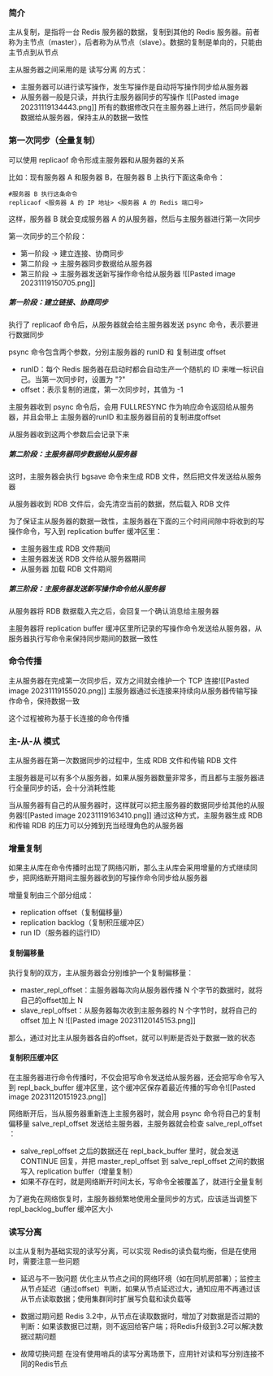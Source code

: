 ### 简介
主从复制，是指将一台 Redis 服务器的数据，复制到其他的 Redis 服务器。前者称为主节点（master），后者称为从节点（slave）。数据的复制是单向的，只能由主节点到从节点

主从服务器之间采用的是 读写分离 的方式：
- 主服务器可以进行读写操作，发生写操作是自动将写操作同步给从服务器
- 从服务器一般是只读，并执行主服务器同步的写操作
![[Pasted image 20231119134443.png]]
所有的数据修改只在主服务器上进行，然后同步最新数据给从服务器，保持主从的数据一致性

### 第一次同步（全量复制）
可以使用 replicaof 命令形成主服务器和从服务器的关系

比如：现有服务器 A 和服务器 B，在服务器 B 上执行下面这条命令：
```shell
#服务器 B 执行这条命令
replicaof <服务器 A 的 IP 地址> <服务器 A 的 Redis 端口号>
```
这样，服务器 B 就会变成服务器 A 的从服务器，然后与主服务器进行第一次同步

第一次同步的三个阶段：
- 第一阶段 -> 建立连接、协商同步
- 第二阶段 -> 主服务器同步数据给从服务器
- 第三阶段 -> 主服务器发送新写操作命令给从服务器
![[Pasted image 20231119150705.png]]

##### 第一阶段：建立链接、协商同步
执行了 replicaof 命令后，从服务器就会给主服务器发送 psync 命令，表示要进行数据同步

psync 命令包含两个参数，分别主服务器的 runID 和 复制进度 offset
- runID：每个 Redis 服务器在启动时都会自动生产一个随机的 ID 来唯一标识自己。当第一次同步时，设置为 "?"
- offset：表示复制的进度，第一次同步时，其值为 -1 

主服务器收到 psync 命令后，会用 FULLRESYNC 作为响应命令返回给从服务器，并且会带上 主服务器的runID 和主服务器目前的复制进度offset

从服务器收到这两个参数后会记录下来

##### 第二阶段：主服务器同步数据给从服务器
这时，主服务器会执行 bgsave 命令来生成 RDB 文件，然后把文件发送给从服务器

从服务器收到 RDB 文件后，会先清空当前的数据，然后载入 RDB 文件

为了保证主从服务器的数据一致性，主服务器在下面的三个时间间隙中将收到的写操作命令，写入到 replication buffer 缓冲区里：
- 主服务器生成 RDB 文件期间
- 主服务器发送 RDB 文件给从服务器期间
- 从服务器 加载 RDB 文件期间

##### 第三阶段：主服务器发送新写操作命令给从服务器
从服务器将 RDB 数据载入完之后，会回复一个确认消息给主服务器

主服务器将 replication buffer 缓冲区里所记录的写操作命令发送给从服务器，从服务器执行写命令来保持同步期间的数据一致性
### 命令传播
主从服务器在完成第一次同步后，双方之间就会维护一个 TCP 连接![[Pasted image 20231119155020.png]]
主服务器通过长连接来持续向从服务器传输写操作命令，保持数据一致

这个过程被称为基于长连接的命令传播

### 主-从-从 模式
主从服务器在第一次数据同步的过程中，生成 RDB 文件和传输 RDB 文件

主服务器是可以有多个从服务器，如果从服务器数量非常多，而且都与主服务器进行全量同步的话，会十分消耗性能

当从服务器有自己的从服务器时，这样就可以把主服务器的数据同步给其他的从服务器![[Pasted image 20231119163410.png]]
通过这种方式，主服务器生成 RDB 和传输 RDB 的压力可以分摊到充当经理角色的从服务器

### 增量复制
如果主从库在命令传播时出现了网络闪断，那么主从库会采用增量的方式继续同步，把网络断开期间主服务器收到的写操作命令同步给从服务器

增量复制由三个部分组成：
- replication offset（复制偏移量）
- replication backlog（复制积压缓冲区）
- run ID（服务器的运行ID）
#### 复制偏移量
执行复制的双方，主从服务器会分别维护一个复制偏移量：
- master_repl_offset：主服务器每次向从服务器传播 N 个字节的数据时，就将自己的offset加上 N
- slave_repl_offset：从服务器每次收到主服务器的 N 个字节时，就将自己的 offset 加上 N
![[Pasted image 20231120145153.png]]

那么，通过对比主从服务器各自的offset，就可以判断是否处于数据一致的状态

#### 复制积压缓冲区
在主服务器进行命令传播时，不仅会把写命令发送给从服务器，还会把写命令写入到 repl_back_buffer 缓冲区里，这个缓冲区保存着最近传播的写命令![[Pasted image 20231120151923.png]]

网络断开后，当从服务器重新连上主服务器时，就会用 psync 命令将自己的复制偏移量 salve_repl_offset 发送给主服务器，主服务器就会检查 salve_repl_offset ：
- salve_repl_offset 之后的数据还在 repl_back_buffer 里时，就会发送 CONTINUE 回复，并把 master_repl_offset 到 salve_repl_offset 之间的数据写入 replication buffer（增量复制）
- 如果不存在时，就是网络断开时间太长，写命令全被覆盖了，就进行全量复制

为了避免在网络恢复时，主服务器频繁地使用全量同步的方式，应该适当调整下 repl_backlog_buffer 缓冲区大小

### 读写分离
以主从复制为基础实现的读写分离，可以实现 Redis的读负载均衡，但是在使用时，需要注意一些问题

- 延迟与不一致问题
 优化主从节点之间的网络环境（如在同机房部署）；监控主从节点延迟（通过offset）判断，如果从节点延迟过大，通知应用不再通过该从节点读取数据；使用集群同时扩展写负载和读负载等

- 数据过期问题
 Redis 3.2中，从节点在读取数据时，增加了对数据是否过期的判断：如果该数据已过期，则不返回给客户端；将Redis升级到3.2可以解决数据过期问题

- 故障切换问题
 在没有使用哨兵的读写分离场景下，应用针对读和写分别连接不同的Redis节点